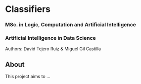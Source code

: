 # Classifiers
### MSc. in Logic, Computation and Artificial Intelligence
### Artificial Intelligence in Data Science
Authors: David Tejero Ruiz & Miguel Gil Castilla



## About
This project aims to ...
